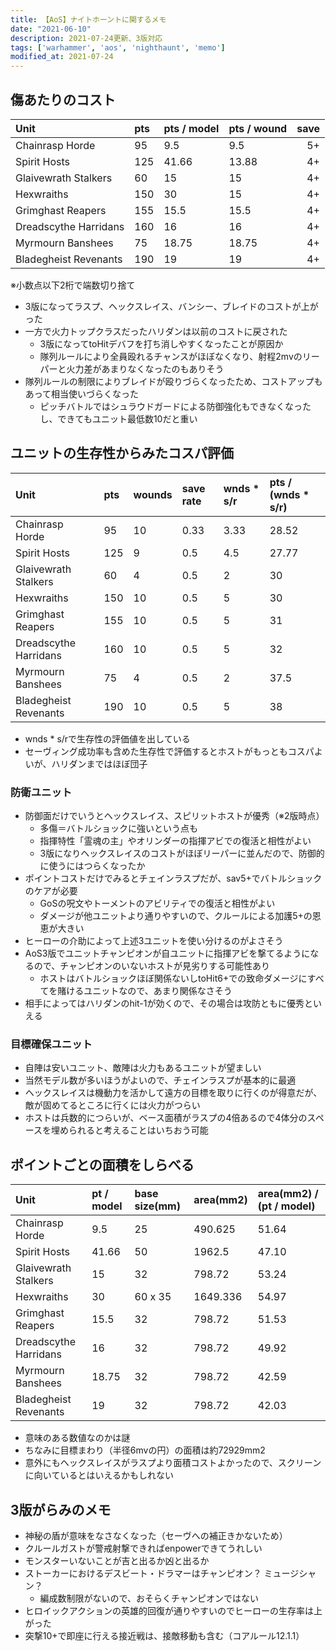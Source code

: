 ```yaml
---
title: 【AoS】ナイトホーントに関するメモ
date: "2021-06-10"
description: 2021-07-24更新、3版対応
tags: ['warhammer', 'aos', 'nighthaunt', 'memo']
modified_at: 2021-07-24
---
```


## 傷あたりのコスト

| Unit                  | pts | pts / model | pts / wound | save |
| :-------------------- | :-- | :---------- | :---------- | ---: |
| Chainrasp Horde       | 95  | 9.5         | 9.5         | 5+   |
| Spirit Hosts          | 125 | 41.66       | 13.88       | 4+   |
| Glaivewrath Stalkers  | 60  | 15          | 15          | 4+   |
| Hexwraiths            | 150 | 30          | 15          | 4+   |
| Grimghast Reapers     | 155 | 15.5        | 15.5        | 4+   |
| Dreadscythe Harridans | 160 | 16          | 16          | 4+   |
| Myrmourn Banshees     | 75  | 18.75       | 18.75       | 4+   |
| Bladegheist Revenants | 190 | 19          | 19          | 4+   |

※小数点以下2桁で端数切り捨て

- 3版になってラスプ、ヘックスレイス、バンシー、ブレイドのコストが上がった
- 一方で火力トップクラスだったハリダンは以前のコストに戻された
  - 3版になってtoHitデバフを打ち消しやすくなったことが原因か
  - 隊列ルールにより全員殴れるチャンスがほぼなくなり、射程2mvのリーパーと火力差があまりなくなったのもありそう
- 隊列ルールの制限によりブレイドが殴りづらくなったため、コストアップもあって相当使いづらくなった
  - ピッチバトルではシュラウドガードによる防御強化もできなくなったし、できてもユニット最低数10だと重い

## ユニットの生存性からみたコスパ評価

| Unit                  | pts | wounds | save rate | wnds * s/r | pts / (wnds * s/r) |
| :-------------------- | :-- | :----- | :-------- | :--------- | :----------------- |
| Chainrasp Horde       | 95  | 10     | 0.33      | 3.33       | 28.52              |
| Spirit Hosts          | 125 | 9      | 0.5       | 4.5        | 27.77              |
| Glaivewrath Stalkers  | 60  | 4      | 0.5       | 2          | 30                 |
| Hexwraiths            | 150 | 10     | 0.5       | 5          | 30                 |
| Grimghast Reapers     | 155 | 10     | 0.5       | 5          | 31                 |
| Dreadscythe Harridans | 160 | 10     | 0.5       | 5          | 32                 |
| Myrmourn Banshees     | 75  | 4      | 0.5       | 2          | 37.5               |
| Bladegheist Revenants | 190 | 10     | 0.5       | 5          | 38                 |

- wnds * s/rで生存性の評価値を出している
- セーヴィング成功率も含めた生存性で評価するとホストがもっともコスパよいが、ハリダンまではほぼ団子

### 防衛ユニット
- 防御面だけでいうとヘックスレイス、スピリットホストが優秀（※2版時点）
  - 多傷＝バトルショックに強いという点も
  - 指揮特性「霊魂の主」やオリンダーの指揮アビでの復活と相性がよい
  - 3版になりヘックスレイスのコストがほぼリーパーに並んだので、防御的に使うにはつらくなったか
- ポイントコストだけでみるとチェインラスプだが、sav5+でバトルショックのケアが必要
  - GoSの呪文やトーメントのアビリティでの復活と相性がよい
  - ダメージが他ユニットより通りやすいので、クルールによる加護5+の恩恵が大きい
- ヒーローの介助によって上述3ユニットを使い分けるのがよさそう
- AoS3版でユニットチャンピオンが自ユニットに指揮アビを撃てるようになるので、チャンピオンのいないホストが見劣りする可能性あり
  - ホストはバトルショックほぼ関係ないしtoHit6+での致命ダメージにすべてを賭けるユニットなので、あまり関係なさそう
- 相手によってはハリダンのhit-1が効くので、その場合は攻防ともに優秀といえる

### 目標確保ユニット
- 自陣は安いユニット、敵陣は火力もあるユニットが望ましい
- 当然モデル数が多いほうがよいので、チェインラスプが基本的に最適
- ヘックスレイスは機動力を活かして遠方の目標を取りに行くのが得意だが、敵が固めてるところに行くには火力がつらい
- ホストは兵数的につらいが、ベース面積がラスプの4倍あるので4体分のスペースを埋められると考えることはいちおう可能

## ポイントごとの面積をしらべる

| Unit                  | pt / model | base size(mm) | area(mm2) | area(mm2) / (pt / model) |
| :-------------------- | :----------| :----------   | :-------- | :----------------------- |
| Chainrasp Horde       | 9.5        | 25            | 490.625   | 51.64                    |
| Spirit Hosts          | 41.66      | 50            | 1962.5    | 47.10                    |
| Glaivewrath Stalkers  | 15         | 32            | 798.72    | 53.24                    |
| Hexwraiths            | 30         | 60 x 35       | 1649.336  | 54.97                    |
| Grimghast Reapers     | 15.5       | 32            | 798.72    | 51.53                    |
| Dreadscythe Harridans | 16         | 32            | 798.72    | 49.92                    |
| Myrmourn Banshees     | 18.75      | 32            | 798.72    | 42.59                    |
| Bladegheist Revenants | 19         | 32            | 798.72    | 42.03                    |

- 意味のある数値なのかは謎
- ちなみに目標まわり（半径6mvの円）の面積は約72929mm2
- 意外にもヘックスレイスがラスプより面積コストよかったので、スクリーンに向いているとはいえるかもしれない

## 3版がらみのメモ
- 神秘の盾が意味をなさなくなった（セーヴへの補正きかないため）
- クルールガストが警戒射撃できればenpowerできてうれしい
- モンスターいないことが吉と出るか凶と出るか
- ストーカーにおけるデスビート・ドラマーはチャンピオン？ ミュージシャン？
  - 編成数制限がないので、おそらくチャンピオンではない
- ヒロイックアクションの英雄的回復が通りやすいのでヒーローの生存率は上がった
- 突撃10+で即座に行える接近戦は、接敵移動も含む（コアルール12.1.1）
